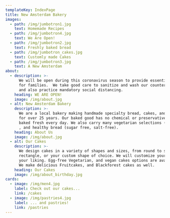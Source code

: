 ```yaml
---
templateKey: IndexPage
title: New Amsterdam Bakery
images:
  - path: /img/jumbotron1.jpg
    text: Homemade Recipes
  - path: /img/jumbotron4.jpg
    text: We Are Open!
  - path: /img/jumbotron2.jpg
    text: Freshly baked bread
  - path: /img/jumbotron_cakes.jpg
    text: Customly made Cakes
  - path: /img/jumbotron3.jpg
    text: A New Amsterdam
about:
  - description: >-
      We will be open during this coronavirus season to provide essential bread
      for families.  We take good care to sanitize and wash our counters daily
      and also practice mandatory social distancing.
    heading: WE ARE OPEN!
    image: /img/about.jpg
  - alt: New Amsterdam Bakery
    description: >-
      We are a local bakery making handmade specialty bread, cakes, and cookies
      for over 25 years. Our baked good has no chemical or preservatives and
      baked fresh every day. We also carry many vegetarian selections (egg-free)
      , and healthy bread (sugar free, salt-free).
    heading: About Us
    image: /img/about.jpg
  - alt: Our Cakes
    description: >-
      We design cakes in a variety of shapes and sizes, from round to square or
      rectangle, or your custom shape of choice. We will customize your cake to
      your liking. Egg-free Vegetarian, and vegan cakes options are available.
      We make delicious Fruitcakes, and Blackforest cakes as well.
    heading: Our Cakes
    image: /img/about_birthday.jpg
cards:
  - image: /img/men4.jpg
    label: Check out our cakes...
    link: /cakes
  - image: /img/pastries4.jpg
    label: ... and pastries!
    link: /pastries
---
```


